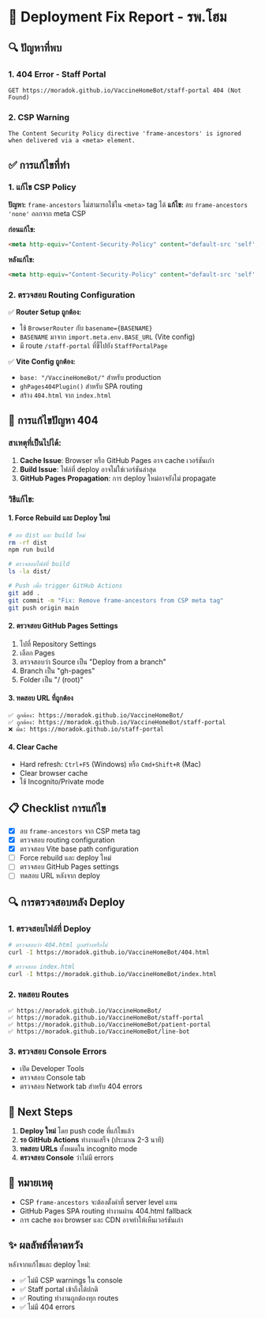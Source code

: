 # 🚀 Deployment Fix Report - รพ.โฮม

## 🔍 ปัญหาที่พบ

### 1. 404 Error - Staff Portal
```
GET https://moradok.github.io/VaccineHomeBot/staff-portal 404 (Not Found)
```

### 2. CSP Warning
```
The Content Security Policy directive 'frame-ancestors' is ignored when delivered via a <meta> element.
```

## ✅ การแก้ไขที่ทำ

### 1. แก้ไข CSP Policy
**ปัญหา:** `frame-ancestors` ไม่สามารถใช้ใน `<meta>` tag ได้
**แก้ไข:** ลบ `frame-ancestors 'none'` ออกจาก meta CSP

**ก่อนแก้ไข:**
```html
<meta http-equiv="Content-Security-Policy" content="default-src 'self'; ... frame-ancestors 'none'; ..." />
```

**หลังแก้ไข:**
```html
<meta http-equiv="Content-Security-Policy" content="default-src 'self'; ... base-uri 'self'; form-action 'self'; object-src 'none';" />
```

### 2. ตรวจสอบ Routing Configuration
✅ **Router Setup ถูกต้อง:**
- ใช้ `BrowserRouter` กับ `basename={BASENAME}`
- `BASENAME` มาจาก `import.meta.env.BASE_URL` (Vite config)
- มี route `/staff-portal` ที่ชี้ไปยัง `StaffPortalPage`

✅ **Vite Config ถูกต้อง:**
- `base: "/VaccineHomeBot/"` สำหรับ production
- `ghPages404Plugin()` สำหรับ SPA routing
- สร้าง `404.html` จาก `index.html`

## 🔧 การแก้ไขปัญหา 404

### สาเหตุที่เป็นไปได้:

1. **Cache Issue**: Browser หรือ GitHub Pages อาจ cache เวอร์ชันเก่า
2. **Build Issue**: ไฟล์ที่ deploy อาจไม่ใช่เวอร์ชันล่าสุด
3. **GitHub Pages Propagation**: การ deploy ใหม่อาจยังไม่ propagate

### วิธีแก้ไข:

#### 1. Force Rebuild และ Deploy ใหม่
```bash
# ลบ dist และ build ใหม่
rm -rf dist
npm run build

# ตรวจสอบไฟล์ที่ build
ls -la dist/

# Push เพื่อ trigger GitHub Actions
git add .
git commit -m "Fix: Remove frame-ancestors from CSP meta tag"
git push origin main
```

#### 2. ตรวจสอบ GitHub Pages Settings
1. ไปที่ Repository Settings
2. เลือก Pages
3. ตรวจสอบว่า Source เป็น "Deploy from a branch"
4. Branch เป็น "gh-pages"
5. Folder เป็น "/ (root)"

#### 3. ทดสอบ URL ที่ถูกต้อง
```
✅ ถูกต้อง: https://moradok.github.io/VaccineHomeBot/
✅ ถูกต้อง: https://moradok.github.io/VaccineHomeBot/staff-portal
❌ ผิด: https://moradok.github.io/staff-portal
```

#### 4. Clear Cache
- Hard refresh: `Ctrl+F5` (Windows) หรือ `Cmd+Shift+R` (Mac)
- Clear browser cache
- ใช้ Incognito/Private mode

## 📋 Checklist การแก้ไข

- [x] ลบ `frame-ancestors` จาก CSP meta tag
- [x] ตรวจสอบ routing configuration
- [x] ตรวจสอบ Vite base path configuration
- [ ] Force rebuild และ deploy ใหม่
- [ ] ตรวจสอบ GitHub Pages settings
- [ ] ทดสอบ URL หลังจาก deploy

## 🔍 การตรวจสอบหลัง Deploy

### 1. ตรวจสอบไฟล์ที่ Deploy
```bash
# ตรวจสอบว่า 404.html ถูกสร้างหรือไม่
curl -I https://moradok.github.io/VaccineHomeBot/404.html

# ตรวจสอบ index.html
curl -I https://moradok.github.io/VaccineHomeBot/index.html
```

### 2. ทดสอบ Routes
```
✅ https://moradok.github.io/VaccineHomeBot/
✅ https://moradok.github.io/VaccineHomeBot/staff-portal
✅ https://moradok.github.io/VaccineHomeBot/patient-portal
✅ https://moradok.github.io/VaccineHomeBot/line-bot
```

### 3. ตรวจสอบ Console Errors
- เปิด Developer Tools
- ตรวจสอบ Console tab
- ตรวจสอบ Network tab สำหรับ 404 errors

## 🚀 Next Steps

1. **Deploy ใหม่** โดย push code ที่แก้ไขแล้ว
2. **รอ GitHub Actions** ทำงานเสร็จ (ประมาณ 2-3 นาที)
3. **ทดสอบ URLs** ทั้งหมดใน incognito mode
4. **ตรวจสอบ Console** ว่าไม่มี errors

## 📝 หมายเหตุ

- CSP `frame-ancestors` จะต้องตั้งค่าที่ server level แทน
- GitHub Pages SPA routing ทำงานผ่าน 404.html fallback
- การ cache ของ browser และ CDN อาจทำให้เห็นเวอร์ชันเก่า

## ✨ ผลลัพธ์ที่คาดหวัง

หลังจากแก้ไขและ deploy ใหม่:
- ✅ ไม่มี CSP warnings ใน console
- ✅ Staff portal เข้าถึงได้ปกติ
- ✅ Routing ทำงานถูกต้องทุก routes
- ✅ ไม่มี 404 errors
